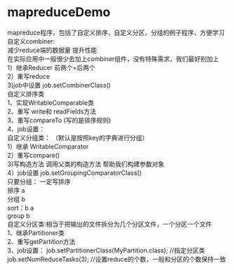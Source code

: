 # mapreduceDemo
mapreduce程序，包括了自定义排序，自定义分区，分组的例子程序，方便学习  
自定义combiner:     
  减少reduce端的数据量   提升性能      
       在实际应用中一般很少去加上combiner组件，没有特殊需求，我们最好别加上  
    1）继承Reducer   前两个=后两个  
	2）重写reduce  
	3)job中设置   job.setCombinerClass()  
自定义排序类        
   1、实现WritableComparable类    
   2、重写 write和 readFields方法    
   3、重写compareTo  (写的是排序规则)    
   4、job设置：     
自定义分组类：
  （默认是按照key的字典进行分组）        
    1）继承 WritableComparator  
    2）重写compare()  
    3)写构造方法   调用父类的构造方法  帮助我们构建参数对象  
    4）job设置    job.setGroupingComparatorClass()  
   只要分组：  一定写排序  
   排序  a  
   分组  b  
   sort：b   a  
   group b  
自定义分区类:相当于把输出的文件拆分为几个分区文件，一个分区一个文件  
   1、继承Partitioner类  
   2、重写getPartition方法  
   3、job设置：   job.setPartitionerClass(MyPartition.class);   //指定分区类  
                 job.setNumReduceTasks(3);  //设置reduce的个数，一般和分区的个数保持一致  



